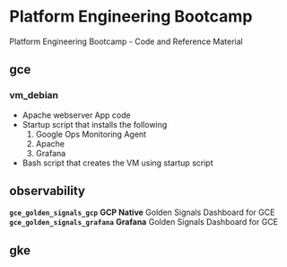 # Platform Engineering Bootcamp
Platform Engineering Bootcamp - Code and Reference Material

## gce

### vm_debian
- Apache webserver App code
- Startup script that installs the following 
    1. Google Ops Monitoring Agent
    2. Apache
    3. Grafana
- Bash script that creates the VM using startup script

## observability
**`gce_golden_signals_gcp`** __GCP Native__ Golden Signals Dashboard for GCE  
**`gce_golden_signals_grafana`** __Grafana__ Golden Signals Dashboard for GCE  

## gke
